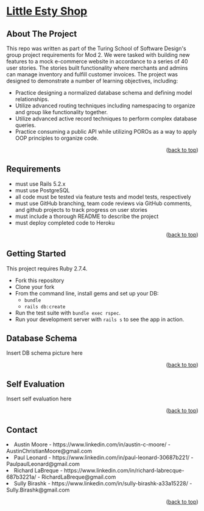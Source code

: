 # [Little Esty Shop](https://peaceful-beach-74579.herokuapp.com/)
<div id="top"></div>

<!-- ABOUT THE PROJECT -->
## About The Project

This repo was written as part of the Turing School of Software Design's group project requirements for Mod 2. We were tasked with building new features to a mock e-commerce website in accordance to a series of 40 user stories. The stories built functionality where merchants and admins can manage inventory and fulfill customer invoices. The project was designed to demonstrate a number of learning objectives, including:

* Practice designing a normalized database schema and defining model relationships.
* Utilize advanced routing techniques including namespacing to organize and group like functionality together.
* Utilize advanced active record techniques to perform complex database queries.
* Practice consuming a public API while utilizing POROs as a way to apply OOP principles to organize code.

<p align="right">(<a href="#top">back to top</a>)</p>

## Requirements

- must use Rails 5.2.x
- must use PostgreSQL
- all code must be tested via feature tests and model tests, respectively
- must use GitHub branching, team code reviews via GitHub comments, and github projects to track progress on user stories
- must include a thorough README to describe the project
- must deploy completed code to Heroku

<p align="right">(<a href="#top">back to top</a>)</p>

<!-- GETTING STARTED -->
## Getting Started

This project requires Ruby 2.7.4.

* Fork this repository
* Clone your fork
* From the command line, install gems and set up your DB:
    * `bundle`
    * `rails db:create`
* Run the test suite with `bundle exec rspec`.
* Run your development server with `rails s` to see the app in action.

<!-- USAGE EXAMPLES -->
## Database Schema

Insert DB schema picture here

<p align="right">(<a href="#top">back to top</a>)</p>



<!-- ROADMAP -->
## Self Evaluation

Insert self evaluation here

<p align="right">(<a href="#top">back to top</a>)</p>

<!-- CONTACT -->
## Contact

<li> Austin Moore - https://www.linkedin.com/in/austin-c-moore/ - AustinChristianMoore@gmail.com </li>
<li> Paul Leonard - https://www.linkedin.com/in/paul-leonard-30687b221/ - PaulpaulLeonard@gmail.com </li>
<li> Richard LaBreque - https://www.linkedin.com/in/richard-labrecque-687b3221a/ - RichardLaBreque@gmail.com </li>
<li> Sully Birashk - https://www.linkedin.com/in/sully-birashk-a33a15228/ - Sully.Birashk@gmail.com </li>

<p align="right">(<a href="#top">back to top</a>)</p>

<!-- MARKDOWN LINKS & IMAGES -->
<!-- https://www.markdownguide.org/basic-syntax/#reference-style-links -->
[contributors-shield]: https://img.shields.io/github/contributors/othneildrew/Best-README-Template.svg?style=for-the-badge
[contributors-url]: https://github.com/othneildrew/Best-README-Template/graphs/contributors
[forks-shield]: https://img.shields.io/github/forks/othneildrew/Best-README-Template.svg?style=for-the-badge
[forks-url]: https://github.com/othneildrew/Best-README-Template/network/members
[stars-shield]: https://img.shields.io/github/stars/othneildrew/Best-README-Template.svg?style=for-the-badge
[stars-url]: https://github.com/othneildrew/Best-README-Template/stargazers
[issues-shield]: https://img.shields.io/github/issues/othneildrew/Best-README-Template.svg?style=for-the-badge
[issues-url]: https://github.com/othneildrew/Best-README-Template/issues
[license-shield]: https://img.shields.io/github/license/othneildrew/Best-README-Template.svg?style=for-the-badge
[license-url]: https://github.com/othneildrew/Best-README-Template/blob/master/LICENSE.txt
[linkedin-shield]: https://img.shields.io/badge/-LinkedIn-black.svg?style=for-the-badge&logo=linkedin&colorB=555
[linkedin-url]: https://linkedin.com/in/othneildrew
[product-screenshot]: images/screenshot.png
